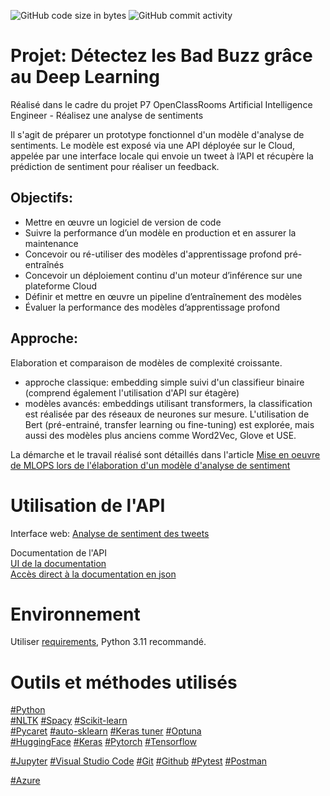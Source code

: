 ![GitHub code size in bytes](https://img.shields.io/github/languages/code-size/cecile-aie/oc_aie_p7)
![GitHub commit activity](https://img.shields.io/github/commit-activity/m/cecile-aie/oc_aie_p7)


# Projet: Détectez les Bad Buzz grâce au Deep Learning

Réalisé dans le cadre du projet P7 OpenClassRooms Artificial Intelligence Engineer - Réalisez une analyse de sentiments <br>

Il s'agit de préparer un prototype fonctionnel d'un modèle d'analyse de sentiments. Le modèle est exposé via une API déployée sur le Cloud, appelée par une interface locale qui envoie un tweet à l’API et récupère la prédiction de sentiment pour réaliser un feedback.

## Objectifs:

- Mettre en œuvre un logiciel de version de code
- Suivre la performance d’un modèle en production et en assurer la maintenance
- Concevoir ou ré-utiliser des modèles d'apprentissage profond pré-entraînés
- Concevoir un déploiement continu d'un moteur d’inférence sur une plateforme Cloud
- Définir et mettre en œuvre un pipeline d’entraînement des modèles
- Évaluer la performance des modèles d’apprentissage profond

## Approche:
Elaboration et comparaison de modèles de complexité croissante.<br>
- approche classique: embedding simple suivi d'un classifieur binaire (comprend également l'utilisation d'API sur étagère)
- modèles avancés: embeddings utilisant transformers, la classification est réalisée par des réseaux de neurones sur mesure. L'utilisation de Bert (pré-entrainé, transfer learning ou fine-tuning) est explorée, mais aussi des modèles plus anciens comme Word2Vec, Glove et USE.  

La démarche et le travail réalisé sont détaillés dans l'article [Mise en oeuvre de MLOPS lors de l'élaboration d'un modèle d'analyse de sentiment](blog/p7_ArticleBlog.md)

# Utilisation de l'API

Interface web: [Analyse de sentiment des tweets](https://tweetsentimentanalysiseco-fuetaqf3hbezegch.francecentral-01.azurewebsites.net/)

Documentation de l'API <br>
[UI de la documentation](https://tweetsentimentanalysiseco-fuetaqf3hbezegch.francecentral-01.azurewebsites.net/docs)
<br>
[Accès direct à la documentation en json](https://tweetsentimentanalysiseco-fuetaqf3hbezegch.francecentral-01.azurewebsites.net/openapi.json)  <br>

# Environnement

Utiliser [requirements](requirements.txt), Python 3.11 recommandé.

# Outils et méthodes utilisés

[#Python](https://www.python.org/)<br>
[#NLTK](https://www.nltk.org/) [#Spacy](https://spacy.io/) [#Scikit-learn](https://scikit-learn.org/stable/index.html)<br>
[#Pycaret](https://pycaret.org/) [#auto-sklearn](https://automl.github.io/auto-sklearn/master/) [#Keras tuner](https://keras.io/keras_tuner/) [#Optuna](https://optuna.org/)<br>
[#HuggingFace](https://huggingface.co/) [#Keras](https://keras.io/) [#Pytorch](https://pytorch.org/) [#Tensorflow](https://www.tensorflow.org/?hl=fr)<br>

[#Jupyter](https://jupyter.org/) [#Visual Studio Code](https://code.visualstudio.com/) [#Git](https://git-scm.com/) [#Github](https://github.com/) [#Pytest](https://docs.pytest.org/en/stable/) [#Postman](https://www.postman.com/)<br>

[#Azure](https://portal.azure.com)






